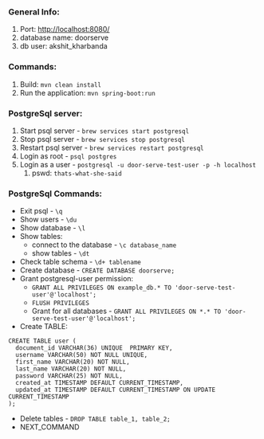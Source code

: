### General Info:
1. Port: [http://localhost:8080/](http://localhost:8080/)
2. database name: doorserve
3. db user: akshit_kharbanda

### Commands:
1. Build: `mvn clean install`
2. Run the application: `mvn spring-boot:run`

### PostgreSql server:
 1. Start psql server - `brew services start postgresql`
 2. Stop psql server - `brew services stop postgresql`
 3. Restart psql server - `brew services restart postgresql`
 4. Login as root - `psql postgres`
 5. Login as a user - `postgresql -u door-serve-test-user -p -h localhost`
    1. pswd: `thats-what-she-said`

### PostgreSql Commands:
 - Exit psql - `\q`
 - Show users - `\du`
 - Show database - `\l`
 - Show tables:
   - connect to the database - `\c database_name`
   - show tables - `\dt`
 - Check table schema - `\d+ tablename`
 - Create database - `CREATE DATABASE doorserve;`
 - Grant postgresql-user permission:
    - `GRANT ALL PRIVILEGES ON example_db.* TO 'door-serve-test-user'@'localhost';`
    - `FLUSH PRIVILEGES`
    - Grant for all databases - `GRANT ALL PRIVILEGES ON *.* TO 'door-serve-test-user'@'localhost';`
 - Create TABLE:
```
CREATE TABLE user (
  document_id VARCHAR(36) UNIQUE  PRIMARY KEY,
  username VARCHAR(50) NOT NULL UNIQUE,
  first_name VARCHAR(20) NOT NULL,
  last_name VARCHAR(20) NOT NULL,
  password VARCHAR(25) NOT NULL,
  created_at TIMESTAMP DEFAULT CURRENT_TIMESTAMP,
  updated_at TIMESTAMP DEFAULT CURRENT_TIMESTAMP ON UPDATE CURRENT_TIMESTAMP
);
```
 - Delete tables - `DROP TABLE table_1, table_2;`
 - NEXT_COMMAND